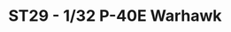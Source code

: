 ---
layout: product
title: " ST29 - 1/32 P-40E Warhawk"
price: "6500" 
desc: "Maketa"
img_path: "/assets/img/HASE 08879.webp"
brand: "Hasegawa"
available: false
special_offer: false
new: false
soon: true
cat: "010000"
subcat: "015700"
subsubcat: "0N/A"
sifra: "HASE 08879"
popular: false
---